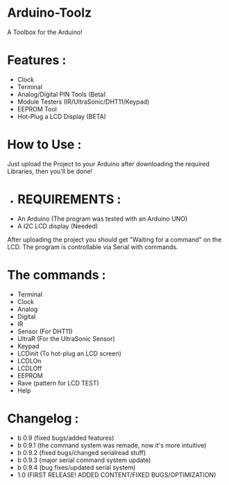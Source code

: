 # Arduino-Toolz
 A Toolbox for the Arduino!

# Features :

 - Clock
 - Terminal
 - Analog/Digital PIN Tools (Beta)
 - Module Testers (IR/UltraSonic/DHT11/Keypad)
 - EEPROM Tool
 - Hot-Plug a LCD Display (BETA)

 # How to Use :

Just upload the Project to your Arduino after downloading the required Libraries, then you'll be done!

 - # REQUIREMENTS :
 - An Arduino (The program was tested with an Arduino UNO)
 - A I2C LCD display (Needed)

After uploading the project you should get "Waiting for a command" on the LCD. The program is controllable via Serial with commands.

# The commands : 

 - Terminal
 - Clock
 - Analog
 - Digital
 - IR
 - Sensor (For DHT11)
 - UltraR (For the UltraSonic Sensor)
 - Keypad
 - LCDinit (To hot-plug an LCD screen)
 - LCDLOn
 - LCDLOff
 - EEPROM
 - Rave (pattern for LCD TEST)
 - Help
 
# Changelog :

 - b 0.9 (fixed bugs/added features)
 - b 0.9.1 (the command system was remade, now it's more intuitive)
 - b 0.9.2 (fixed bugs/changed serialread stuff)
 - b 0.9.3 (major serial command system update)
 - b 0.9.4 (bug fixes/updated serial system)
 - 1.0 (FIRST RELEASE! ADDED CONTENT/FIXED BUGS/OPTIMIZATION)
 
